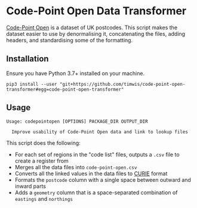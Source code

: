 # Code-Point Open Data Transformer

[Code-Point Open][cpo] is a dataset of UK postcodes. This script makes the dataset
easier to use by denormalising it, concatenating the files, adding headers, and
standardising some of the formatting.

## Installation
Ensure you have Python 3.7+ installed on your machine.

```
pip3 install --user "git+https://github.com/timwis/code-point-open-transformer#egg=code-point-open-transformer"
```

## Usage
```
Usage: codepointopen [OPTIONS] PACKAGE_DIR OUTPUT_DIR

  Improve usability of Code-Point Open data and link to lookup files
```

This script does the following:

- For each set of regions in the "code list" files, outputs a `.csv` file to create a register from
- Merges all the data files into `code-point-open.csv`
- Converts all the linked values in the data files to [CURIE][curie] format
- Formats the `postcode` column with a single space between outward and inward parts
- Adds a `geometry` column that is a space-separated combination of `eastings` and `northings`

[cpo]: https://www.ordnancesurvey.co.uk/business-government/products/code-point-open
[pipenv]: https://pipenv.readthedocs.io/en/latest/
[curie]: https://spec.openregister.org/v2/datatypes/curie
